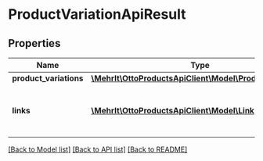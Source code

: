 # ProductVariationApiResult

## Properties
Name | Type | Description | Notes
------------ | ------------- | ------------- | -------------
**product_variations** | [**\MehrIt\OttoProductsApiClient\Model\ProductVariation[]**](ProductVariation.md) |  | [optional] 
**links** | [**\MehrIt\OttoProductsApiClient\Model\Link[]**](Link.md) | a list of links that can be used for pagination. | [optional] 

[[Back to Model list]](../../README.md#documentation-for-models) [[Back to API list]](../../README.md#documentation-for-api-endpoints) [[Back to README]](../../README.md)

